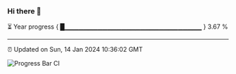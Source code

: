 ### Hi there 👋

⏳ Year progress { █▁▁▁▁▁▁▁▁▁▁▁▁▁▁▁▁▁▁▁▁▁▁▁▁▁▁▁▁▁ } 3.67 %

---

⏰ Updated on Sun, 14 Jan 2024 10:36:02 GMT

![Progress Bar CI](https://github.com/IshwaranRudhara/GIT-ACTION/workflows/Progress%20Bar%20CI/badge.svg)
